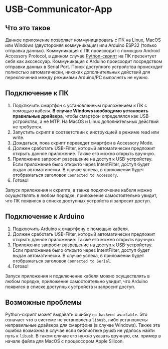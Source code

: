 # USB-Communicator-App
## Что это такое
Данное приложение позволяет коммуницировать с ПК на Linux, MacOS или Windows (двустороняя коммуникация) или Arduino ESP32 (только отправка данных).
Коммуникация с ПК происходит с помощью Android Accessory Protocol, в данном случае [Python-скрипт](https://github.com/alien-agent/USB-Communicator-Script) на ПК презентует себя как акссессуар.
Коммуникация с Arduino происходит посредством отправки данных в Serial Port.
Поиск доступного устройства происходит полностью автоматически, никаких дополнительных действий для переключения между режимами Arduino/PC выполнять не нужно.

## Подключение к ПК
1. Подключить смартфон с установленным приложением к ПК с помощью кабеля. 
**В случае Windows необходимо установить правильные драйвера**, чтобы смартфон определялся как USB-устройство, а не MTP. На MacOS и Linux дополнительных действий не требуется.
2. Запустить скрипт в соответствии с инструкцией в режиме read или write.
3. Дождаться, пока скрипт переведет смартфон в Accessory Mode.
4. Должен сработать USB-Filter, который автоматически предложит открыть данное приложение. Также его можно открыть вручную.
5. Приложение запросит разрешение на доступ к USB-устройству. Если приложение было открыто через IntentFilter, доступ будет выдан автоматически.
В случае успеха, в приложении будет отображаться заголовок `Connected to Accessory`.
6. Готово!

Запуск приложения и скрипта, а также подключение кабеля можно осуществлять в любом порядке, приложение самостоятельно увидит, что ПК появился в списке доступных устройств и запросит доступ.

## Подключение к Arduino
1. Подключить Arduino к смартфону с помощью кабеля.
2. Должен сработать USB-Filter, который автоматически предложит открыть данное приложение. Также его можно открыть вручную.
3. Приложение запросит разрешение на доступ к USB-устройству. Если приложение было открыто через IntentFilter, доступ будет выдан автоматически.
В случае успеха, в приложении будет отображаться заголовок `Connected to Serial`.
4. Готово!

Запуск приложения и подключение кабеля можно осуществлять в любом порядке, приложение самостоятельно увидит, что Arduino появился в списке доступных устройств и запросит доступ.

## Возможные проблемы
Python-скрипт может выдавать ошибку `no backend available`. Это означает что в системе не установлена `libusb`, либо установлены неправильные драйвера для смартфона (в случае Windows).
Также эта ошибка возможна в случае если библиотеке pyusb не удалось найти путь к `libusb`. В таком случае его нужно указать вручную, см. пример в начале файла для MacOS с процессором Apple Silicon.
